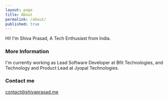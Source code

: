 ```yaml
---
layout: page
title: About
permalink: /about/
published: true
---
```


Hi! I'm Shiva Prasad, A Tech Enthusiast from India.

### More Information

I'm currently working as Lead Software Developer at Bfit Technologies, and Technology and Product Lead at Jyopal Technologies.

### Contact me

[contact@shivaprasad.me](mailto:contact@shivaprasad.me)
